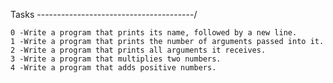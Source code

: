 Tasks
---------------------------------------/

	0 -Write a program that prints its name, followed by a new line.
	1 -Write a program that prints the number of arguments passed into it.
	2 -Write a program that prints all arguments it receives.
	3 -Write a program that multiplies two numbers.
	4 -Write a program that adds positive numbers.
